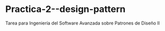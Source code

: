 # Practica-2--design-pattern
Tarea para Ingeniería del Software Avanzada sobre Patrones de Diseño II
